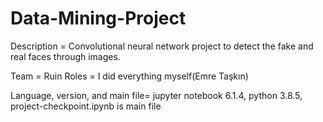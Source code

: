 # Data-Mining-Project

Description = Convolutional neural network project to detect the fake and real faces through images.

Team = Ruin
Roles = I did everything myself(Emre Taşkın)

Language, version, and main file=
jupyter notebook 6.1.4, python 3.8.5,
project-checkpoint.ipynb is main file

